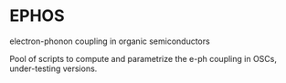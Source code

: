 # EPHOS
electron-phonon coupling in organic semiconductors

Pool of scripts to compute and parametrize the e-ph coupling in OSCs, under-testing versions.
